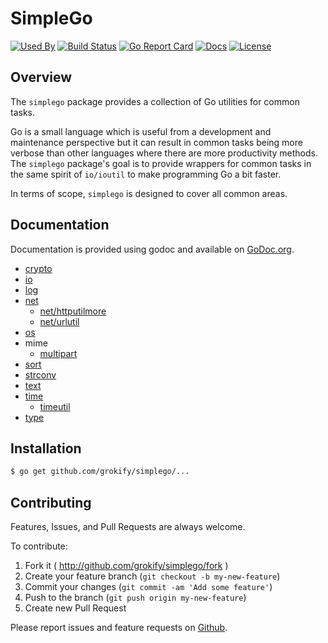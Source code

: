 SimpleGo
========

[![Used By][used-by-svg]][used-by-url]
[![Build Status][build-status-svg]][build-status-url]
[![Go Report Card][goreport-svg]][goreport-url]
[![Docs][docs-godoc-svg]][docs-godoc-url]
[![License][license-svg]][license-url]

## Overview

The `simplego` package provides a collection of Go utilities for common tasks.

Go is a small language which is useful from a development and maintenance
perspective but it can result in common tasks being more verbose than other 
languages where there are more productivity methods. The `simplego` package's
goal is to provide wrappers for common tasks in the same spirit of `io/ioutil`
to make programming Go a bit faster.

In terms of scope, `simplego` is designed to cover all common areas.

## Documentation

Documentation is provided using godoc and available on [GoDoc.org](https://godoc.org/github.com/grokify/simplego).

- [crypto](https://pkg.go.dev/github.com/grokify/simplego/crypto)
- [io](https://pkg.go.dev/github.com/grokify/simplego/io)
- [log](https://pkg.go.dev/github.com/grokify/simplego/log)
- [net](https://pkg.go.dev/github.com/grokify/simplego/net)
  - [net/httputilmore](https://pkg.go.dev/github.com/grokify/simplego/net/httputilmore)
  - [net/urlutil](https://pkg.go.dev/github.com/grokify/simplego/net/urlutil)
- [os](https://pkg.go.dev/github.com/grokify/simplego/os)
- mime
  - [multipart](https://pkg.go.dev/github.com/grokify/simplego/mime/multipart)
- [sort](https://pkg.go.dev/github.com/grokify/simplego/sort)
- [strconv](https://pkg.go.dev/github.com/grokify/simplego/strconv)
- [text](https://pkg.go.dev/github.com/grokify/simplego/text)
- [time](https://pkg.go.dev/github.com/grokify/simplego/time)
  - [timeutil](https://pkg.go.dev/github.com/grokify/simplego/time/timeutil)
- [type](https://pkg.go.dev/github.com/grokify/simplego/type)

## Installation

```bash
$ go get github.com/grokify/simplego/...
```

## Contributing

Features, Issues, and Pull Requests are always welcome.

To contribute:

1. Fork it ( http://github.com/grokify/simplego/fork )
2. Create your feature branch (`git checkout -b my-new-feature`)
3. Commit your changes (`git commit -am 'Add some feature'`)
4. Push to the branch (`git push origin my-new-feature`)
5. Create new Pull Request

Please report issues and feature requests on [Github](https://github.com/grokify/simplego).

 [used-by-svg]: https://sourcegraph.com/github.com/grokify/simplego/-/badge.svg
 [used-by-url]: https://sourcegraph.com/github.com/grokify/simplego?badge
 [build-status-svg]: https://github.com/grokify/simplego/workflows/go%20build/badge.svg?branch=master
 [build-status-url]: https://github.com/grokify/simplego/actions
 [goreport-svg]: https://goreportcard.com/badge/github.com/grokify/simplego
 [goreport-url]: https://goreportcard.com/report/github.com/grokify/simplego
 [codeclimate-status-svg]: https://codeclimate.com/github/grokify/simplego/badges/gpa.svg
 [codeclimate-status-url]: https://codeclimate.com/github/grokify/simplego
 [docs-godoc-svg]: https://pkg.go.dev/badge/github.com/grokify/simplego
 [docs-godoc-url]: https://pkg.go.dev/github.com/grokify/simplego
 [license-svg]: https://img.shields.io/badge/license-MIT-blue.svg
 [license-url]: https://github.com/grokify/simplego/blob/master/LICENSE
